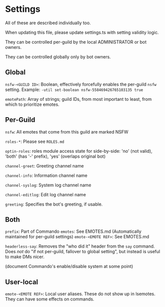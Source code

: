 # Settings

All of these are described individually too.

When updating this file, please update settings.ts with setting validity logic.

They can be controlled per-guild by the local ADMINISTRATOR or bot owners.

They can be controlled globally only by bot owners.

## Global

`nsfw-<GUILD ID>`: Boolean, effectively forcefully enables the per-guild `nsfw` setting.
Example: `-util set-boolean nsfw-558469426765103135 true`

`emotePath`: Array of strings; guild IDs, from most important to least, from which to prioritize emotes.

## Per-Guild

`nsfw`: All emotes that come from this guild are marked NSFW

`roles-*`: Please see `ROLES.md`

`optin-roles`: roles module access state for side-by-side:
 'no' (not valid), 'both' (has '-' prefix), 'yes' (overlaps original bot)

`channel-greet`: Greeting channel name

`channel-info`: Information channel name

`channel-syslog`: System log channel name

`channel-editlog`: Edit log channel name

`greeting`: Specifies the bot's greeting, if usable.

## Both

`prefix`: Part of Commando
`emotes`: See EMOTES.md (Automatically maintained for per-guild settings)
`emote-<EMOTE REF>`: See EMOTES.md

`headerless-say`: Removes the "who did it" header from the `say` command.
 Does *not* do "if not per-guild, fallover to global setting", but instead is useful to make DMs nicer.

(document Commando's enable/disable system at some point)

## User-local

`emote-<EMOTE REF>`: Local user aliases. These do not show up in lsemotes. They can have some effects on commands.
